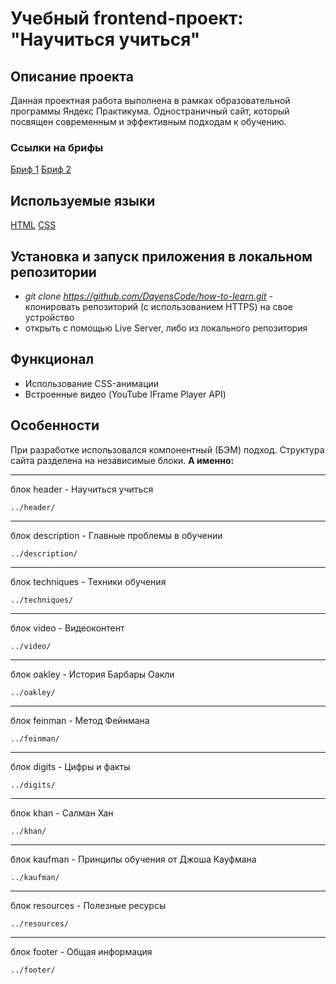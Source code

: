 # Учебный frontend-проект: "Научиться учиться"

## Описание проекта

Данная проектная работа выполнена в рамках образовательной программы Яндекс Практикума. Одностраничный сайт, который посвящен современным и эффективным подходам к обучению.

### Ссылки на брифы

[Бриф 1](https://code.s3.yandex.net/web-developer/project-1/sprint-1-brief.pdf)
[Бриф 2](https://code.s3.yandex.net/web-developer/project-1/sprint-2-brief.pdf)

## Используемые языки

[HTML](https://ru.wikipedia.org/wiki/HTML)
[CSS](https://ru.wikipedia.org/wiki/CSS)

## Установка и запуск приложения в локальном репозитории

- _git clone https://github.com/DayensCode/how-to-learn.git_ - клонировать репозиторий (с использованием HTTPS) на свое устройство
- открыть с помощью Live Server, либо из локального репозитория

## Функционал

- Использование CSS-анимации
- Встроенные видео (YouTube IFrame Player API)

## Особенности

При разработке использовался компонентный (БЭМ) подход.
Структура сайта разделена на независимые блоки.
**А именно:**

---

блок header - Научиться учиться

```
../header/
```

---

блок description - Главные проблемы в обучении

```
../description/
```

---

блок techniques - Техники обучения

```
../techniques/
```

---

блок video - Видеоконтент

```
../video/
```

---

блок oakley - История Барбары Оакли

```
../oakley/
```

---

блок feinman - Метод Фейнмана

```
../feinman/
```

---

блок digits - Цифры и факты

```
../digits/
```

---

блок khan - Салман Хан

```
../khan/
```

---

блок kaufman - Принципы обучения от Джоша Кауфмана

```
../kaufman/
```

---

блок resources - Полезные ресурсы

```
../resources/
```

---

блок footer - Общая информация

```
../footer/
```
